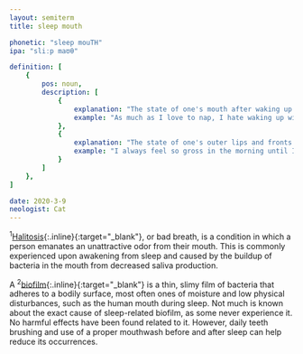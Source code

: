 ```yaml
---
layout: semiterm
title: sleep mouth

phonetic: "sleep mouTH"
ipa: "sliːp maʊθ"

definition: [
	{
		pos: noun,
		description: [
			{
				explanation: "The state of one's mouth after waking up from a sleep/nap, usually categorized by unexpected dryness, wetness, and/or halitosis<sup>1</sup>.",
				example: "As much as I love to nap, I hate waking up with sleep mouth."
			},
			{
				explanation: "The state of one's outer lips and fronts of teeth when they are covered with a thin layer of biofilm<sup>2</sup>, typically formed when sleeping for an extended period of time.",
				example: "I always feel so gross in the morning until I clean my morning mouth."
			}
		]
	},
]

date: 2020-3-9
neologist: Cat
---
```


<sup>1</sup>[Halitosis](https://en.wikipedia.org/wiki/Halitosis){:.inline}{:target="_blank"}, or bad breath, is a condition in which a person emanates an unattractive odor from their mouth. This is commonly experienced upon awakening from sleep and caused by the buildup of bacteria in the mouth from decreased saliva production.

A <sup>2</sup>[biofilm](https://en.wikipedia.org/wiki/Biofilm){:.inline}{:target="_blank"} is a thin, slimy film of bacteria that adheres to a bodily surface, most often ones of moisture and low physical disturbances, such as the human mouth during sleep. Not much is known about the exact cause of sleep-related biofilm, as some never experience it. No harmful effects have been found related to it. However, daily teeth brushing and use of a proper mouthwash before and after sleep can help reduce its occurrences.